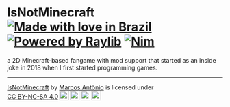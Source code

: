 # IsNotMinecraft [![Made with love in Brazil](https://madewithlove.now.sh/br?heart=true&colorB=%235bdc38&template=for-the-badge)](https://madewithlove.vercel.app/) [![Powered by Raylib](https://img.shields.io/badge/raylib-ffffff?style=for-the-badge&label=Powered%20by&link=http://www.raylib.com/)](http://www.raylib.com/) [![Nim](https://img.shields.io/badge/nim-%23FFE953.svg?style=for-the-badge&logo=nim&logoColor=white)](https://nim-lang.org/)
a 2D Minecraft-based fangame with mod support that started as an inside joke in 2018 when I first started programming games.

---

<p xmlns:cc="http://creativecommons.org/ns#" xmlns:dct="http://purl.org/dc/terms/"><a property="dct:title" rel="cc:attributionURL" href="https://github.com/1MarcosDev/IsNotMinecraft">IsNotMinecraft</a> by <a rel="cc:attributionURL dct:creator" property="cc:attributionName" href="https://github.com/1MarcosDev">Marcos Antônio</a> is licensed under <a href="https://creativecommons.org/licenses/by-nc-sa/4.0/?ref=chooser-v1" target="_blank" rel="license noopener noreferrer" style="display:inline-block;">CC BY-NC-SA 4.0<img style="height:22px!important;margin-left:3px;vertical-align:text-bottom;" src="https://mirrors.creativecommons.org/presskit/icons/cc.svg?ref=chooser-v1" alt=""><img style="height:22px!important;margin-left:3px;vertical-align:text-bottom;" src="https://mirrors.creativecommons.org/presskit/icons/by.svg?ref=chooser-v1" alt=""><img style="height:22px!important;margin-left:3px;vertical-align:text-bottom;" src="https://mirrors.creativecommons.org/presskit/icons/nc.svg?ref=chooser-v1" alt=""><img style="height:22px!important;margin-left:3px;vertical-align:text-bottom;" src="https://mirrors.creativecommons.org/presskit/icons/sa.svg?ref=chooser-v1" alt=""></a></p>
